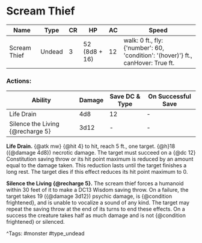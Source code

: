 # Scream Thief

| Name | Type | CR | HP | AC | Speed |
|------|------|----|----|----|-------|
| Scream Thief | Undead | 3 | 52 (8d8 + 16) | 12 | walk: 0 ft., fly: {'number': 60, 'condition': '(hover)'} ft., canHover: True ft. |

### Actions:

| Ability | Damage | Save DC & Type | On Successful Save |
|---------|--------|----------------|--------------------|
| Life Drain | 4d8 | 12 | - |
| Silence the Living {@recharge 5} | 3d12 | - | - |


**Life Drain.** {@atk mw} {@hit 4} to hit, reach 5 ft., one target. {@h}18 ({@damage 4d8}) necrotic damage. The target must succeed on a {@dc 12} Constitution saving throw or its hit point maximum is reduced by an amount equal to the damage taken. This reduction lasts until the target finishes a long rest. The target dies if this effect reduces its hit point maximum to 0.

**Silence the Living {@recharge 5}.** The scream thief forces a humanoid within 30 feet of it to make a DC13 Wisdom saving throw. On a failure, the target takes 19 ({@damage 3d12}) psychic damage, is {@condition frightened}, and is unable to vocalize a sound of any kind. The target may repeat the saving throw at the end of its turns to end these effects. On a success the creature takes half as much damage and is not {@condition frightened} or silenced.

^Tags: #monster #type_undead